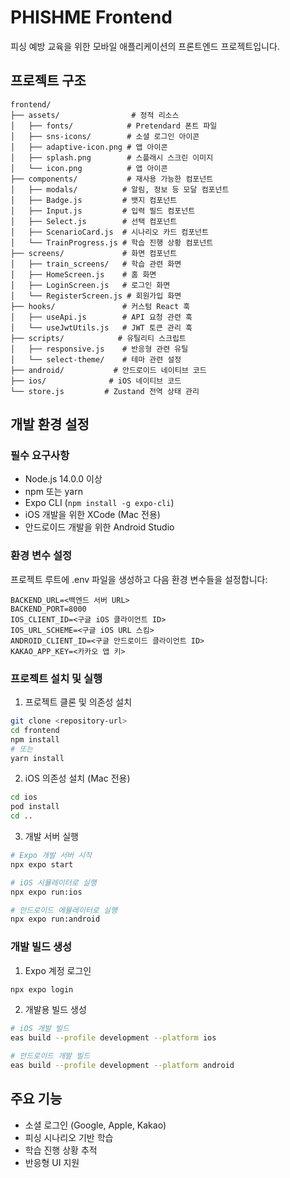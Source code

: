 # PHISHME Frontend

피싱 예방 교육을 위한 모바일 애플리케이션의 프론트엔드 프로젝트입니다.

## 프로젝트 구조

```
frontend/
├── assets/                # 정적 리소스
│   ├── fonts/            # Pretendard 폰트 파일
│   ├── sns-icons/        # 소셜 로그인 아이콘
│   ├── adaptive-icon.png # 앱 아이콘
│   ├── splash.png        # 스플래시 스크린 이미지
│   └── icon.png          # 앱 아이콘
├── components/           # 재사용 가능한 컴포넌트
│   ├── modals/          # 알림, 정보 등 모달 컴포넌트
│   ├── Badge.js         # 뱃지 컴포넌트
│   ├── Input.js         # 입력 필드 컴포넌트
│   ├── Select.js        # 선택 컴포넌트
│   ├── ScenarioCard.js  # 시나리오 카드 컴포넌트
│   └── TrainProgress.js # 학습 진행 상황 컴포넌트
├── screens/             # 화면 컴포넌트
│   ├── train_screens/   # 학습 관련 화면
│   ├── HomeScreen.js    # 홈 화면
│   ├── LoginScreen.js   # 로그인 화면
│   └── RegisterScreen.js # 회원가입 화면
├── hooks/               # 커스텀 React 훅
│   ├── useApi.js        # API 요청 관련 훅
│   └── useJwtUtils.js   # JWT 토큰 관리 훅
├── scripts/            # 유틸리티 스크립트
│   ├── responsive.js    # 반응형 관련 유틸
│   └── select-theme/    # 테마 관련 설정
├── android/           # 안드로이드 네이티브 코드
├── ios/              # iOS 네이티브 코드
└── store.js         # Zustand 전역 상태 관리
```

## 개발 환경 설정

### 필수 요구사항

- Node.js 14.0.0 이상
- npm 또는 yarn
- Expo CLI (`npm install -g expo-cli`)
- iOS 개발을 위한 XCode (Mac 전용)
- 안드로이드 개발을 위한 Android Studio

### 환경 변수 설정

프로젝트 루트에 .env 파일을 생성하고 다음 환경 변수들을 설정합니다:

```
BACKEND_URL=<백엔드 서버 URL>
BACKEND_PORT=8000
IOS_CLIENT_ID=<구글 iOS 클라이언트 ID>
IOS_URL_SCHEME=<구글 iOS URL 스킴>
ANDROID_CLIENT_ID=<구글 안드로이드 클라이언트 ID>
KAKAO_APP_KEY=<카카오 앱 키>
```

### 프로젝트 설치 및 실행

1. 프로젝트 클론 및 의존성 설치

```bash
git clone <repository-url>
cd frontend
npm install
# 또는
yarn install
```

2. iOS 의존성 설치 (Mac 전용)

```bash
cd ios
pod install
cd ..
```

3. 개발 서버 실행

```bash
# Expo 개발 서버 시작
npx expo start

# iOS 시뮬레이터로 실행
npx expo run:ios

# 안드로이드 에뮬레이터로 실행
npx expo run:android
```

### 개발 빌드 생성

1. Expo 계정 로그인

```bash
npx expo login
```

2. 개발용 빌드 생성

```bash
# iOS 개발 빌드
eas build --profile development --platform ios

# 안드로이드 개발 빌드
eas build --profile development --platform android
```

## 주요 기능

- 소셜 로그인 (Google, Apple, Kakao)
- 피싱 시나리오 기반 학습
- 학습 진행 상황 추적
- 반응형 UI 지원
